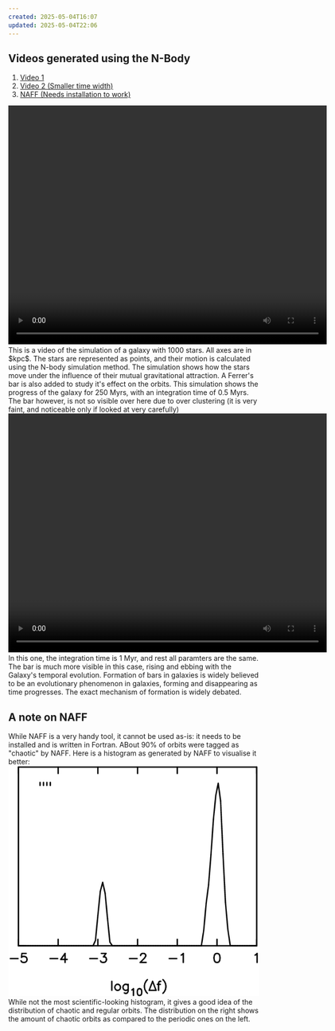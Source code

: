 ```yaml
---
created: 2025-05-04T16:07
updated: 2025-05-04T22:06
---
```

## Videos generated using the N-Body
1. [Video 1](./Galaxy.mp4)
2. [Video 2 (Smaller time width)](./BH-Nbody1000.mp4)
3. [NAFF (Needs installation to work) ](https://bitbucket.org/cjantonelli/naffrepo/src/master/)

<video width="640" height="480" controls>
    <source src="./Galaxy.mp4" type="video/mp4">
</video>
This is a video of the simulation of a galaxy with 1000 stars. All axes are in $kpc$. The stars are represented as points, and their motion is calculated using the N-body simulation method. The simulation shows how the stars move under the influence of their mutual gravitational attraction. A Ferrer's bar is also added to study it's effect on the orbits. This simulation shows the progress of the galaxy for 250 Myrs, with an integration time of 0.5 Myrs. The bar however, is not so visible over here due to over clustering (it is very faint, and noticeable only if looked at very carefully)
<video width="640" height="480" controls>
    <source src="./BH-Nbody1000.mp4" type="video/mp4">
</video>
In this one, the integration time is 1 Myr, and rest all paramters are the same. The bar is much more visible in this case, rising and ebbing with the Galaxy's temporal evolution. Formation of bars in galaxies is widely believed to be an evolutionary phenomenon in galaxies, forming and disappearing as time progresses. The exact mechanism of formation is widely debated.

## A note on NAFF

While NAFF is a very handy tool, it cannot be used as-is: it needs to be installed and is written in Fortran. ABout 90% of orbits were tagged as "chaotic" by NAFF. Here is a histogram as generated by NAFF to visualise it better:
![Histogram](./naff.png)
While not the most scientific-looking histogram, it gives a good idea of the distribution of chaotic and regular orbits. The distribution on the right shows the amount of chaotic orbits as compared to the periodic ones on the left. 
